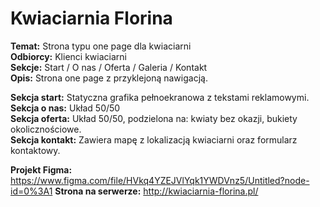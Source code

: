 # Kwiaciarnia Florina

<b>Temat:</b> Strona typu one page dla kwiaciarni <br>
<b>Odbiorcy:</b> Klienci kwiaciarni <br>
<b>Sekcje:</b> Start / O nas / Oferta / Galeria / Kontakt <br>
<b>Opis:</b> Strona one page z przyklejoną nawigacją. 

<b>Sekcja start:</b> Statyczna grafika pełnoekranowa z tekstami reklamowymi.  
<b>Sekcja o nas:</b> Układ 50/50 <br>
<b>Sekcja oferta:</b> Układ 50/50, podzielona na: kwiaty bez okazji, bukiety okolicznościowe.  
<b>Sekcja kontakt:</b> Zawiera mapę z lokalizacją kwiaciarni oraz formularz kontaktowy. 

<b>Projekt Figma:</b> https://www.figma.com/file/HVkq4YZEJVlYqk1YWDVnz5/Untitled?node-id=0%3A1
<b>Strona na serwerze:</b> http://kwiaciarnia-florina.pl/
